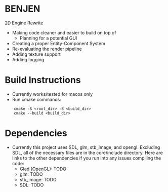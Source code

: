 # BENJEN
2D Engine Rewrite
- Making code cleaner and easier to build on top of
    - Planning for a potential GUI
- Creating a proper Entity-Component System
- Re-evaluating the render pipeline
- Adding texture support
- Adding logging
# Build Instructions
- Currently works/tested for macos only
- Run cmake commands:
```
    cmake -S <root_dir> -B <build_dir>
    cmake --build <build_dir>
```
# Dependencies
- Currently this project uses SDL, glm, stb_image, and opengl. Excluding SDL, all of the necessary files are in the core/include directory. Here are links to the other dependencies if you run into any issues compiling the code:
    - Glad (OpenGL): TODO
    - glm: TODO
    - stb_image: TODO
    - SDL: TODO


